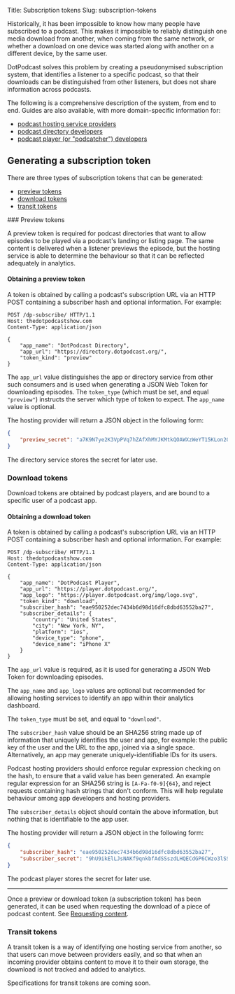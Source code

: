 Title: Subscription tokens
Slug: subscription-tokens


Historically, it has been impossible to know how many people have subscribed to a podcast. This makes it impossible to reliably distinguish one media download from another, when coming from the same network, or whether a download on one device was started along with another on a different device, by the same user.

DotPodcast solves this problem by creating a pseudonymised subscription system, that identifies a listener to a specific podcast, so that their downloads can be distinguished from other listeners, but does not share information across podcasts.

The following is a comprehensive description of the system, from end to end. Guides are also available, with more domain-specific information for:

- [podcast hosting service providers](hosting-services)
- [podcast directory developers](directories)
- [podcast player (or "podcatcher") developers](apps)

## Generating a subscription token

There are three types of subscription tokens that can be generated:
- [preview tokens](#preview-tokens)
- [download tokens](#download-tokens)
- [transit tokens](#transit-tokens)

### Preview tokens

A preview token is required for podcast directories that want to allow episodes to be played via a podcast's landing or listing page. The same content is delivered when a listener previews the episode, but the hosting service is able to determine the behaviour so that it can be reflected adequately in analytics.

#### Obtaining a preview token

A token is obtained by calling a podcast's subscription URL via an HTTP POST containing a subscriber hash and optional information. For example:

```
POST /dp-subscribe/ HTTP/1.1
Host: thedotpodcastshow.com
Content-Type: application/json

{
    "app_name": "DotPodcast Directory",
    "app_url": "https://directory.dotpodcast.org/",
    "token_kind": "preview"
}
```

The `app_url` value distinguishes the app or directory service from other such consumers and is used when generating a JSON Web Token for downloading episodes. The `token_type` (which must be set, and equal `"preview"`) instructs the server which type of token to expect. The `app_name` value is optional.

The hosting provider will return a JSON object in the following form:

```json
{
    "preview_secret": "a7K9N7ye2K3VpPVq7hZAfXhMYJKMtkQOAWXzWeYT15KLon209zpuT5jfY2QE4sz2"
}
```

The directory service stores the secret for later use.

### Download tokens

Download tokens are obtained by podcast players, and are bound to a specific user of a podcast app.

#### Obtaining a download token

A token is obtained by calling a podcast's subscription URL via an HTTP POST containing a subscriber hash and optional information. For example:

```
POST /dp-subscribe/ HTTP/1.1
Host: thedotpodcastshow.com
Content-Type: application/json

{
    "app_name": "DotPodcast Player",
    "app_url": "https://player.dotpodcast.org/",
    "app_logo": "https://player.dotpodcast.org/img/logo.svg",
    "token_kind": "download",
    "subscriber_hash": "eae950252dec7434b6d98d16dfc8dbd63552ba27",
    "subscriber_details": {
        "country": "United States",
        "city": "New York, NY",
        "platform": "ios",
        "device_type": "phone",
        "device_name": "iPhone X"
    }
}
```

The `app_url` value is required, as it is used for generating a JSON Web Token for downloading episodes.

The `app_name` and `app_logo` values are optional but recommended for allowing hosting services to identify an app within their analytics dashboard.

The `token_type` must be set, and equal to `"download"`.

The `subscriber_hash` value should be an SHA256 string made up of information that uniquely identifies the user and app, for example: the public key of the user and the URL to the app, joined via a single space. Alternatively, an app may generate uniquely-identifiable IDs for its users.

Podcast hosting providers should enforce regular expression checking on the hash, to ensure that a valid value has been generated. An example regular expression for an SHA256 string is `[A-Fa-f0-9]{64}`, and reject requests containing hash strings that don't conform. This will help regulate behaviour among app developers and hosting providers.

The `subscriber_details` object should contain the above information, but nothing that is identifiable to the app user.

The hosting provider will return a JSON object in the following form:

```json
{
    "subscriber_hash": "eae950252dec7434b6d98d16dfc8dbd63552ba27",
    "subscriber_secret": "9hU9ikElLJsNAKf9qnkbfAdSSszdLHQECdGP6CWzo3lSSICvwiZnNTfjIthppOIr"
}
```

The podcast player stores the secret for later use.

---

Once a preview or download token (a subscription token) has been generated, it can be used when requesting the download of a piece of podcast content. See [Requesting content](../requesting-content).

### Transit tokens

A transit token is a way of identifying one hosting service from another, so that users can move between providers easily, and so that when an incoming provider obtains content to move it to their own storage, the download is not tracked and added to analytics.

Specifications for transit tokens are coming soon.
